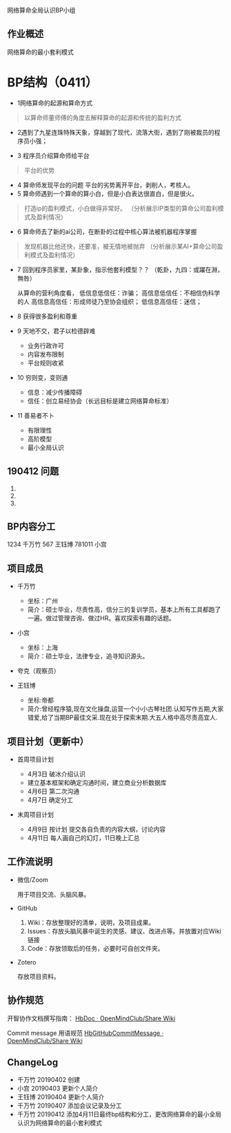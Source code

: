 网络算命全局认识BP小组

## 作业概述

网络算命的最小套利模式
# BP结构（0411）

- 1网络算命的起源和算命方式
> 以算命师董师傅的角度去解释算命的起源和传统的盈利方式
- 2遇到了九星连珠特殊天象，穿越到了现代，流落大街，遇到了刚被裁员的程序员小强；

- 3 程序员介绍算命师给平台
> 平台的优势
- 4 算命师发现平台的问题
平台的劣势离开平台，剥削人，考核人。
- 5 算命师遇到一个算命的算小白，但是小白表达很直白，但是很火。
> 打造ip的盈利模式，小白做得非常好。
（分析展示IP类型的算命公司盈利模式及盈利情况）

- 6 算命师去了新的ai公司，在断卦的过程中核心算法被机器程序掌握
> 发现机器比他还快，还要准，被无情地被抛弃
（分析展示某AI+算命公司盈利模式及盈利情况）

- 7 回到程序员家里，某卦象，指示他套利模型？？
（乾卦，九四：或躍在淵，無咎）

    
    从算命的营利角度看，
    低信息低信任：诈骗；
    高信息低信任：不相信伪科学的人
    高信息高信任：形成师徒乃至协会组织；
    低信息高信任：迷信；

- 8 获得很多盈利和尊重
- 9 天地不交，君子以检德辟难

  - 业务行政许可
  - 内容发布限制
  - 平台规则收紧

- 10 穷则变，变则通

  - 信息：减少传播障碍
  - 信任：创立易经协会（长远目标是建立网络算命标准）

- 11 善易者不卜

  - 有限理性
  - 高阶模型
  - 最小全局认识

## 190412 问题
1. 
2. 
3. 


## BP内容分工
1234 千万竹 567 王钰博 781011 小宫

## 项目成员

- 千万竹
    - 坐标：广州
    - 简介：硕士毕业，尽责性高，信分三的复训学员，基本上所有工具都跑了一遍。做过管理咨询、做过HR。喜欢探索有趣的话题。
- 小宫   
    - 坐标：上海
    - 简介：硕士毕业，法律专业，追寻知识源头。
- 夸克（观察员）
    
- 王钰博
    - 坐标:帝都
    - 简介:曾经程序猿,现在文化操盘,运营一个小小古琴社团.认知写作五期,大家错爱,给了当期BP最佳文采.现在处于探索末期.大五人格中高尽责高宜人.
    
## 项目计划（更新中）

- 首周项目计划
    - 4月3日 破冰介绍认识 
    - 建立基本框架和确定沟通时间，建立商业分析数据库
    - 4月6日 第二次沟通 
    - 4月7日 确定分工

    
- 末周项目计划
    - 4月9日 按计划 提交各自负责的内容大纲，讨论内容
    - 4月11日 每人画自己的幻灯，11日晚上汇总


## 工作流说明

- 微信/Zoom

  用于项目交流、头脑风暴。

- GitHub

  1. Wiki：存放整理好的清单，说明，及项目成果。
  2. Issues：存放头脑风暴中诞生的灵感、建议、改进点等。并放置对应Wiki链接
  3. Code：存放领取后的任务，必要时可自创文件夹。

- Zotero

  存放项目资料。


## 协作规范

开智协作文档撰写指南： [HbDoc · OpenMindClub/Share Wiki](https://github.com/OpenMindClub/Share/wiki/HbDoc) 

Commit message 用语规范 [HbGitHubCommitMessage · OpenMindClub/Share Wiki](https://github.com/OpenMindClub/Share/wiki/HbGitHubCommitMessage) 

## ChangeLog
- 千万竹 20190402 创建
- 小宫  20190403  更新个人简介
- 王钰博  20190404  更新个人简介
- 千万竹 20190407 添加会议记录及分工
- 千万竹 20190412 添加4月11日最终bp结构和分工，更改网络算命的最小全局认识为网络算命的最小套利模式
